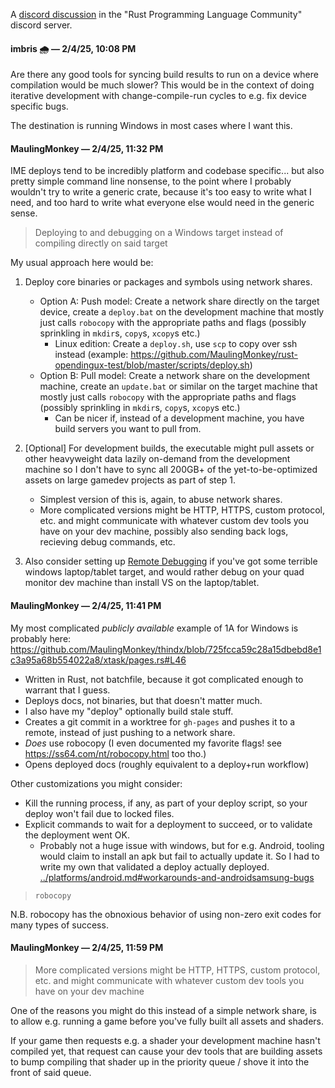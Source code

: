 A [discord discussion](https://discord.com/channels/273534239310479360/335502067432947748/1336579142669566045) in the "Rust Programming Language Community" discord server.

#### imbris 🌧 — 2/4/25, 10:08 PM

Are there any good tools for syncing build results to run on a device where compilation would be much slower? This would be in the context of doing iterative development with change-compile-run cycles to e.g. fix device specific bugs.

The destination is running Windows in most cases where I want this.



#### MaulingMonkey — 2/4/25, 11:32 PM

IME deploys tend to be incredibly platform and codebase specific... but also pretty simple command line nonsense, to the point where I probably wouldn't try to write a generic crate, because it's too easy to write what I need, and too hard to write what everyone else would need in the generic sense.

> Deploying to and debugging on a Windows target instead of compiling directly on said target

My usual approach here would be:

1.  Deploy core binaries or packages and symbols using network shares.
    -   Option A: Push model:  Create a network share directly on the target device, create a `deploy.bat` on the development machine that mostly just calls `robocopy` with the appropriate paths and flags (possibly sprinkling in `mkdir`s, `copy`s, `xcopy`s etc.)
        -   Linux edition: Create a `deploy.sh`, use `scp` to copy over ssh instead (example: <https://github.com/MaulingMonkey/rust-opendingux-test/blob/master/scripts/deploy.sh>)
    -   Option B: Pull model: Create a network share on the development machine, create an `update.bat` or similar on the target machine that mostly just calls `robocopy` with the appropriate paths and flags (possibly sprinkling in `mkdir`s, `copy`s, `xcopy`s etc.)
        -   Can be nicer if, instead of a development machine, you have build servers you want to pull from.

2.  \[Optional\] For development builds, the executable might pull assets or other heavyweight data lazily on-demand from the development machine so I don't have to sync all 200GB+ of the yet-to-be-optimized assets on large gamedev projects as part of step 1.
    -   Simplest version of this is, again, to abuse network shares.
    -   More complicated versions might be HTTP, HTTPS, custom protocol, etc. and might communicate with whatever custom dev tools you have on your dev machine, possibly also sending back logs, recieving debug commands, etc.

3.  Also consider setting up [Remote Debugging](https://learn.microsoft.com/en-us/visualstudio/debugger/remote-debugging?view=vs-2022) if you've got some terrible windows laptop/tablet target, and would rather debug on your quad monitor dev machine than install VS on the laptop/tablet.



#### MaulingMonkey — 2/4/25, 11:41 PM

My most complicated *publicly available* example of 1A for Windows is probably here: <https://github.com/MaulingMonkey/thindx/blob/725fcca59c28a15dbebd8e1c3a95a68b554022a8/xtask/pages.rs#L46>
-   Written in Rust, not batchfile, because it got complicated enough to warrant that I guess.
-   Deploys docs, not binaries, but that doesn't matter much.
-   I also have my "deploy" optionally build stale stuff.
-   Creates a git commit in a worktree for `gh-pages` and pushes it to a remote, instead of just pushing to a network share.
-   *Does* use robocopy (I even documented my favorite flags! see <https://ss64.com/nt/robocopy.html> too tho.)
-   Opens deployed docs (roughly equivalent to a deploy+run workflow)

Other customizations you might consider:
-   Kill the running process, if any, as part of your deploy script, so your deploy won't fail due to locked files.
-   Explicit commands to wait for a deployment to succeed, or to validate the deployment went OK.
    -   Probably not a huge issue with windows, but for e.g. Android, tooling would claim to install an apk but fail to actually update it.  So I had to write my own that validated a deploy actually deployed.  [../platforms/android.md#workarounds-and-androidsamsung-bugs](../platforms/android.md#workarounds-and-androidsamsung-bugs)

> `robocopy`

N.B. robocopy has the obnoxious behavior of using non-zero exit codes for many types of success.



#### MaulingMonkey — 2/4/25, 11:59 PM
> More complicated versions might be HTTP, HTTPS, custom protocol, etc. and might communicate with whatever custom dev tools you have on your dev machine

One of the reasons you might do this instead of a simple network share, is to allow e.g. running a game before you've fully built all assets and shaders.

If your game then requests e.g. a shader your development machine hasn't compiled yet, that request can cause your dev tools that are building assets to bump compiling that shader up in the priority queue / shove it into the front of said queue.

